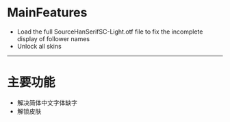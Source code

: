 # MainFeatures
- Load the full SourceHanSerifSC-Light.otf file to fix the incomplete display of follower names
- Unlock all skins
---
# 主要功能
- 解决简体中文字体缺字
- 解锁皮肤